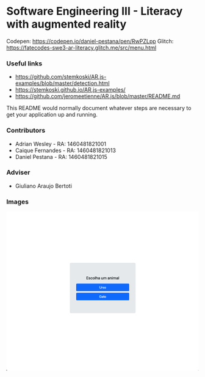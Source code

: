 # Software Engineering III - Literacy with augmented reality  #

Codepen: https://codepen.io/daniel-pestana/pen/RwPZLpp
Glitch: https://fatecodes-swe3-ar-literacy.glitch.me/src/menu.html

### Useful links
- https://github.com/stemkoski/AR.js-examples/blob/master/detection.html 
- https://stemkoski.github.io/AR.js-examples/ 
- https://github.com/jeromeetienne/AR.js/blob/master/README.md 

This README would normally document whatever steps are necessary to get your application up and running.

### Contributors ###

* Adrian Wesley - RA: 1460481821001
* Caique Fernandes - RA: 1460481821013
* Daniel Pestana - RA: 1460481821015

### Adviser ###

* Giuliano Araujo Bertoti

### Images ###
![Menu](https://github.com/fatecodes/swe3-ar-literacy/blob/master/src/images/1.png?raw=true)